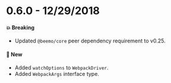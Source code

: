 # 0.6.0 - 12/29/2018

#### 💥 Breaking

- Updated `@beemo/core` peer dependency requirement to v0.25.

#### 🚀 New

- Added `watchOptions` to `WebpackDriver`.
- Added `WebpackArgs` interface type.
